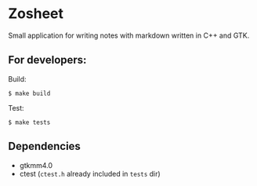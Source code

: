 # Zosheet 

Small application for writing notes with markdown written in C++
and GTK.

## For developers:

Build:
``` shell
$ make build
```

Test:
``` shell
$ make tests
```
    
    
## Dependencies

- gtkmm4.0
- ctest (`ctest.h` already included in `tests` dir)
